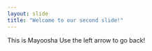```yaml
---
layout: slide
title: "Welcome to our second slide!"
---
```

This is Mayoosha
Use the left arrow to go back!
